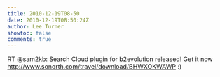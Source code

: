 ```yaml
---
title: 2010-12-19T08-50
date: 2010-12-19T08:50:24Z
author: Lee Turner
showtoc: false
comments: true
---
```


RT @sam2kb: Search Cloud plugin for b2evolution released! Get it now http://www.sonorth.com/travel/download/BHWXOKWAWP :)

